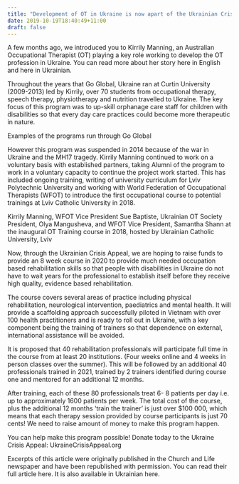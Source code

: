 ```yaml
---
title: "Development of OT in Ukraine is now apart of the Ukrainian Crisis Аppeal"
date: 2019-10-19T18:40:49+11:00
draft: false
---
```


A few months ago, we introduced you to Kirrily Manning, an Australian Occupational Therapist (OT) playing a key role working to develop the OT profession in Ukraine. You can read more about her story here in English and here in Ukrainian. 

Throughout the years that Go Global, Ukraine ran at Curtin University (2009-2013) led by Kirrily, over 70 students from occupational therapy, speech therapy, physiotherapy and nutrition travelled to Ukraine. The key focus of this program was to up-skill orphanage care staff for children with disabilities so that every day care practices could become more therapeutic in nature.

Examples of the programs run through Go Global

However this program was suspended in 2014 because of the war in Ukraine and the MH17 tragedy.  Kirrily Manning continued to work on a voluntary basis with established partners, taking Alumni of the program to work in a voluntary capacity  to continue the project work started.  This has included ongoing training, writing of university curriculum for Lviv Polytechnic University and working with World Federation of Occupational Therapists (WFOT) to introduce the first occupational course to potential trainings at Lviv Catholic University in 2018.

Kirrily Manning, WFOT Vice President Sue Baptiste, Ukrainian OT Society President, Olya Mangusheva, and WFOT Vice President, Samantha Shann at the inaugural OT Training course in 2018, hosted by Ukrainian Catholic University, Lviv

Now, through the Ukrainian Crisis Аppeal, we are hoping to raise funds to provide an 8 week course in 2020 to provide much needed occupation based rehabilitation skills so that people with disabilities in Ukraine do not have to wait years for the professional to establish itself before they receive high quality, evidence based rehabilitation.

The course covers several areas of practice including physical rehabilitation, neurological intervention, paediatrics and mental health.  It will provide a scaffolding approach successfully piloted in Vietnam with over 100 health practitioners and is ready to roll out in Ukraine, with a key component being the training of trainers so that dependence on external, international assistance will be avoided.

It is proposed that 40 rehabilitation professionals will participate full time in the course from at least 20 institutions. (Four weeks online and 4 weeks in person classes over the summer).  This will be followed by an additional 40 professionals trained in 2021, trained by 2 trainers identified during course one and mentored for an additional 12 months.

After training, each of these 80 professionals treat 6- 8 patients per day i.e. up to approximately 1600 patients per week.  The total cost of the course, plus the additional 12 months ‘train the trainer’ is just over $100 000, which means that each therapy session provided by course participants is just 70 cents! We need to raise amount of money to make this program happen.

You can help make this program possible! Donate today to the Ukraine Crisis Appeal: UkraineCrisisAppeal.org

Excerpts of this article were originally published in the Church and Life newspaper and have been republished with permission. You can read their full article here. It is also available in Ukrainian here.
